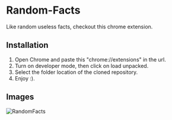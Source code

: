 # Random-Facts
Like random useless facts, checkout this chrome extension.
## Installation
1. Open Chrome and paste this "chrome://extensions" in the url.
2. Turn on developer mode, then click on load unpacked.
3. Select the folder location of the cloned repository.
4. Enjoy :).
## Images
![RandomFacts](https://user-images.githubusercontent.com/77352136/135279066-f8b7cd3a-304b-4e5e-9f92-073ff97734ad.png)
